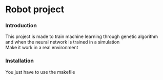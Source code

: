 <h1>Robot project</h1>


<h3>Introduction</h3>

This project is made to train machine learning through genetic algorithm and when the neural network is trained in a simulation<br/>
Make it work in a real environment<br/>


<h3>Installation</h3>

You just have to use the makefile



